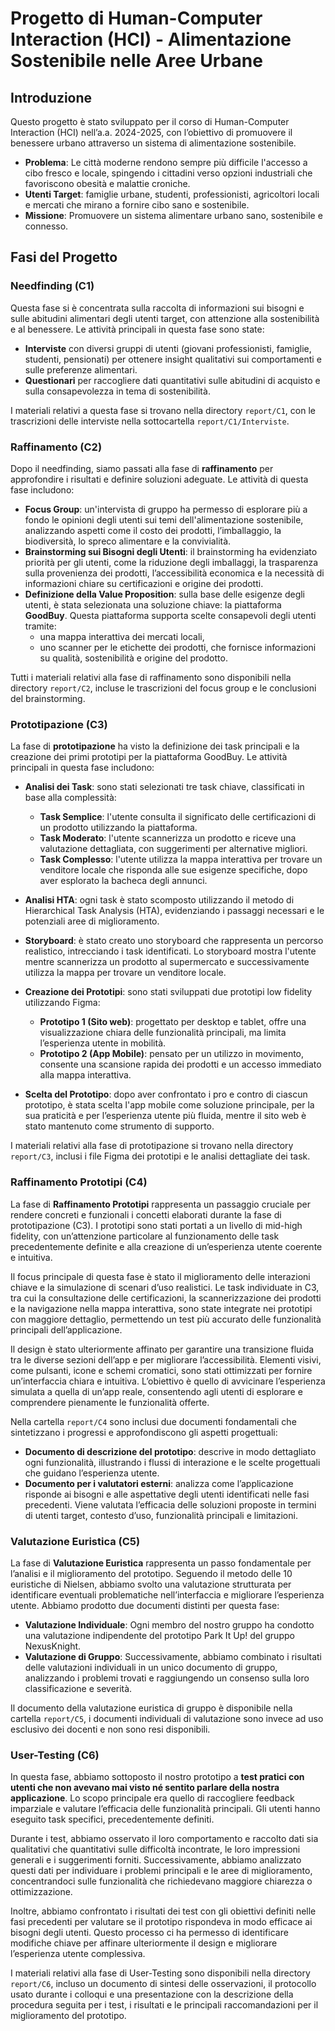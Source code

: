 # Progetto di Human-Computer Interaction (HCI) - Alimentazione Sostenibile nelle Aree Urbane

## Introduzione
Questo progetto è stato sviluppato per il corso di Human-Computer Interaction (HCI) nell’a.a. 2024-2025, con l’obiettivo di promuovere il benessere urbano attraverso un sistema di alimentazione sostenibile.

- **Problema**: Le città moderne rendono sempre più difficile l'accesso a cibo fresco e locale, spingendo i cittadini verso opzioni industriali che favoriscono obesità e malattie croniche.
- **Utenti Target**: famiglie urbane, studenti, professionisti, agricoltori locali e mercati che mirano a fornire cibo sano e sostenibile.
- **Missione**: Promuovere un sistema alimentare urbano sano, sostenibile e connesso.

## Fasi del Progetto

### Needfinding (C1)
Questa fase si è concentrata sulla raccolta di informazioni sui bisogni e sulle abitudini alimentari degli utenti target, con attenzione alla sostenibilità e al benessere. Le attività principali in questa fase sono state:
- **Interviste** con diversi gruppi di utenti (giovani professionisti, famiglie, studenti, pensionati) per ottenere insight qualitativi sui comportamenti e sulle preferenze alimentari.
- **Questionari** per raccogliere dati quantitativi sulle abitudini di acquisto e sulla consapevolezza in tema di sostenibilità.

I materiali relativi a questa fase si trovano nella directory `report/C1`, con le trascrizioni delle interviste nella sottocartella `report/C1/Interviste`.

### Raffinamento (C2)
Dopo il needfinding, siamo passati alla fase di **raffinamento** per approfondire i risultati e definire soluzioni adeguate. Le attività di questa fase includono:

- **Focus Group**: un'intervista di gruppo ha permesso di esplorare più a fondo le opinioni degli utenti sui temi dell'alimentazione sostenibile, analizzando aspetti come il costo dei prodotti, l’imballaggio, la biodiversità, lo spreco alimentare e la convivialità.
- **Brainstorming sui Bisogni degli Utenti**: il brainstorming ha evidenziato priorità per gli utenti, come la riduzione degli imballaggi, la trasparenza sulla provenienza dei prodotti, l’accessibilità economica e la necessità di informazioni chiare su certificazioni e origine dei prodotti.
- **Definizione della Value Proposition**: sulla base delle esigenze degli utenti, è stata selezionata una soluzione chiave: la piattaforma **GoodBuy**. Questa piattaforma supporta scelte consapevoli degli utenti tramite:
  - una mappa interattiva dei mercati locali,
  - uno scanner per le etichette dei prodotti, che fornisce informazioni su qualità, sostenibilità e origine del prodotto.

Tutti i materiali relativi alla fase di raffinamento sono disponibili nella directory `report/C2`, incluse le trascrizioni del focus group e le conclusioni del brainstorming.

### Prototipazione (C3)
La fase di **prototipazione** ha visto la definizione dei task principali e la creazione dei primi prototipi per la piattaforma GoodBuy. Le attività principali in questa fase includono:

- **Analisi dei Task**: sono stati selezionati tre task chiave, classificati in base alla complessità:
  - **Task Semplice**: l'utente consulta il significato delle certificazioni di un prodotto utilizzando la piattaforma.
  - **Task Moderato**: l'utente scannerizza un prodotto e riceve una valutazione dettagliata, con suggerimenti per alternative migliori.
  - **Task Complesso**: l'utente utilizza la mappa interattiva per trovare un venditore locale che risponda alle sue esigenze specifiche, dopo aver esplorato la bacheca degli annunci.

- **Analisi HTA**: ogni task è stato scomposto utilizzando il metodo di Hierarchical Task Analysis (HTA), evidenziando i passaggi necessari e le potenziali aree di miglioramento.

- **Storyboard**: è stato creato uno storyboard che rappresenta un percorso realistico, intrecciando i task identificati. Lo storyboard mostra l'utente mentre scannerizza un prodotto al supermercato e successivamente utilizza la mappa per trovare un venditore locale.

- **Creazione dei Prototipi**: sono stati sviluppati due prototipi low fidelity utilizzando Figma:
  - **Prototipo 1 (Sito web)**: progettato per desktop e tablet, offre una visualizzazione chiara delle funzionalità principali, ma limita l’esperienza utente in mobilità.
  - **Prototipo 2 (App Mobile)**: pensato per un utilizzo in movimento, consente una scansione rapida dei prodotti e un accesso immediato alla mappa interattiva.

- **Scelta del Prototipo**: dopo aver confrontato i pro e contro di ciascun prototipo, è stata scelta l'app mobile come soluzione principale, per la sua praticità e per l’esperienza utente più fluida, mentre il sito web è stato mantenuto come strumento di supporto.

I materiali relativi alla fase di prototipazione si trovano nella directory `report/C3`, inclusi i file Figma dei prototipi e le analisi dettagliate dei task.

### Raffinamento Prototipi (C4)

La fase di **Raffinamento Prototipi** rappresenta un passaggio cruciale per rendere concreti e funzionali i concetti elaborati durante la fase di prototipazione (C3). I prototipi sono stati portati a un livello di mid-high fidelity, con un’attenzione particolare al funzionamento delle task precedentemente definite e alla creazione di un’esperienza utente coerente e intuitiva.

Il focus principale di questa fase è stato il miglioramento delle interazioni chiave e la simulazione di scenari d’uso realistici. Le task individuate in C3, tra cui la consultazione delle certificazioni, la scannerizzazione dei prodotti e la navigazione nella mappa interattiva, sono state integrate nei prototipi con maggiore dettaglio, permettendo un test più accurato delle funzionalità principali dell’applicazione.

Il design è stato ulteriormente affinato per garantire una transizione fluida tra le diverse sezioni dell’app e per migliorare l’accessibilità. Elementi visivi, come pulsanti, icone e schemi cromatici, sono stati ottimizzati per fornire un’interfaccia chiara e intuitiva. L’obiettivo è quello di avvicinare l’esperienza simulata a quella di un’app reale, consentendo agli utenti di esplorare e comprendere pienamente le funzionalità offerte.

Nella cartella `report/C4` sono inclusi due documenti fondamentali che sintetizzano i progressi e approfondiscono gli aspetti progettuali:
 - **Documento di descrizione del prototipo**: descrive in modo dettagliato ogni funzionalità, illustrando i flussi di interazione e le scelte progettuali che guidano l’esperienza utente.
 - **Documento per i valutatori esterni**: analizza come l’applicazione risponde ai bisogni e alle aspettative degli utenti identificati nelle fasi precedenti. Viene valutata l’efficacia delle soluzioni proposte in termini di utenti target, contesto d’uso, funzionalità principali e limitazioni.

### Valutazione Euristica (C5)

La fase di **Valutazione Euristica** rappresenta un passo fondamentale per l’analisi e il miglioramento del prototipo. Seguendo il metodo delle 10 euristiche di Nielsen, abbiamo svolto una valutazione strutturata per identificare eventuali problematiche nell’interfaccia e migliorare l’esperienza utente. Abbiamo prodotto due documenti distinti per questa fase:
- **Valutazione Individuale**: Ogni membro del nostro gruppo ha condotto una valutazione indipendente del prototipo Park It Up! del gruppo NexusKnight. 
- **Valutazione di Gruppo**: Successivamente, abbiamo combinato i risultati delle valutazioni individuali in un unico documento di gruppo, analizzando i problemi trovati e raggiungendo un consenso sulla loro classificazione e severità.

Il documento della valutazione euristica di gruppo è disponibile nella cartella `report/C5`, i documenti individuali di valutazione sono invece ad uso esclusivo dei docenti e non sono resi disponibili.

### User-Testing (C6)

In questa fase, abbiamo sottoposto il nostro prototipo a **test pratici con utenti che non avevano mai visto né sentito parlare della nostra applicazione**. Lo scopo principale era quello di raccogliere feedback imparziale e valutare l’efficacia delle funzionalità principali. Gli utenti hanno eseguito task specifici, precedentemente definiti.

Durante i test, abbiamo osservato il loro comportamento e raccolto dati sia qualitativi che quantitativi sulle difficoltà incontrate, le loro impressioni generali e i suggerimenti forniti. Successivamente, abbiamo analizzato questi dati per individuare i problemi principali e le aree di miglioramento, concentrandoci sulle funzionalità che richiedevano maggiore chiarezza o ottimizzazione.

Inoltre, abbiamo confrontato i risultati dei test con gli obiettivi definiti nelle fasi precedenti per valutare se il prototipo rispondeva in modo efficace ai bisogni degli utenti. Questo processo ci ha permesso di identificare modifiche chiave per affinare ulteriormente il design e migliorare l’esperienza utente complessiva.

I materiali relativi alla fase di User-Testing sono disponibili nella directory `report/C6`, incluso un documento di sintesi delle osservazioni, il protocollo usato durante i colloqui e una presentazione con la descrizione della procedura seguita per i test, i risultati e le principali raccomandazioni per il miglioramento del prototipo.

